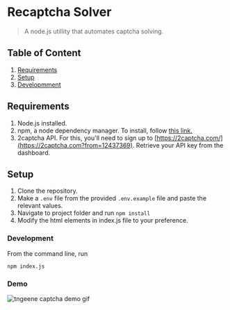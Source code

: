 # Recaptcha Solver

> A node.js utillity that automates captcha solving.

## Table of Content

1. [Requirements](#requirements)
2. [Setup](#setup)
3. [Developmment](#development)

## Requirements

1. Node.js installed.
2. npm, a node dependency manager. To install, follow [this link.](https://www.npmjs.com/package/npm)
3. 2captcha API. For this, you'll need to sign up to [https://2captcha.com/](https://2captcha.com?from=12437369). Retrieve your API key from the dashboard.

## Setup

1. Clone the repository.
2. Make a `.env` file from the provided `.env.example` file
   and paste the relevant values.
3. Navigate to project folder and run `npm install`
4. Modify the html elements in index.js file to your preference.

### Development

From the command line, run

    npm index.js

### Demo

![tngeene captcha demo gif](https://dev-to-uploads.s3.amazonaws.com/uploads/articles/l2rzq2jqq3zbyu8z86pd.gif)
